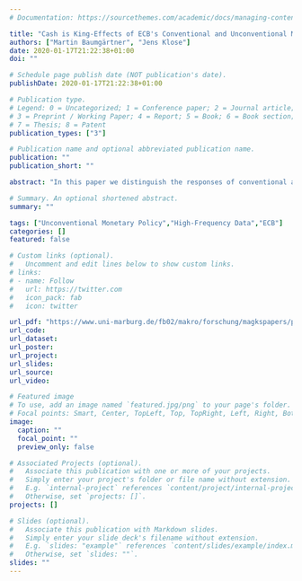 ```yaml
---
# Documentation: https://sourcethemes.com/academic/docs/managing-content/

title: "Cash is King-Effects of ECB's Conventional and Unconventional Measures"
authors: ["Martin Baumgärtner", "Jens Klose"]
date: 2020-01-17T21:22:38+01:00
doi: ""

# Schedule page publish date (NOT publication's date).
publishDate: 2020-01-17T21:22:38+01:00

# Publication type.
# Legend: 0 = Uncategorized; 1 = Conference paper; 2 = Journal article;
# 3 = Preprint / Working Paper; 4 = Report; 5 = Book; 6 = Book section;
# 7 = Thesis; 8 = Patent
publication_types: ["3"]

# Publication name and optional abbreviated publication name.
publication: ""
publication_short: ""

abstract: "In this paper we distinguish the responses of conventional and unconventional monetary policy measures on macroeconomic variables, using a high frequency data set which measures the impact of the ECB's monetary policy decisions. For the period 2002:01 to 2019:06 we show that unconventional and conventional monetary policy measures differ considerably with respect to inflation. While conventional measures show the expected response, i.e. an interest rate cut increases inflation and vice versa, unconventional measure appear to have no significant influence. But this holds not for QE, which is found to have similar influence on inflation as conventional interest rate changes."

# Summary. An optional shortened abstract.
summary: ""

tags: ["Unconventional Monetary Policy","High-Frequency Data","ECB"]
categories: []
featured: false

# Custom links (optional).
#   Uncomment and edit lines below to show custom links.
# links:
# - name: Follow
#   url: https://twitter.com
#   icon_pack: fab
#   icon: twitter

url_pdf: "https://www.uni-marburg.de/fb02/makro/forschung/magkspapers/paper_2019/23-2019_baumgaertner.pdf"
url_code:
url_dataset:
url_poster:
url_project:
url_slides:
url_source:
url_video:

# Featured image
# To use, add an image named `featured.jpg/png` to your page's folder. 
# Focal points: Smart, Center, TopLeft, Top, TopRight, Left, Right, BottomLeft, Bottom, BottomRight.
image:
  caption: ""
  focal_point: ""
  preview_only: false

# Associated Projects (optional).
#   Associate this publication with one or more of your projects.
#   Simply enter your project's folder or file name without extension.
#   E.g. `internal-project` references `content/project/internal-project/index.md`.
#   Otherwise, set `projects: []`.
projects: []

# Slides (optional).
#   Associate this publication with Markdown slides.
#   Simply enter your slide deck's filename without extension.
#   E.g. `slides: "example"` references `content/slides/example/index.md`.
#   Otherwise, set `slides: ""`.
slides: ""
---
```

